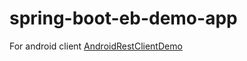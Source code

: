 # spring-boot-eb-demo-app

For android client [AndroidRestClientDemo](https://github.com/afsaredrisy/AndroidRestClientDemo)
